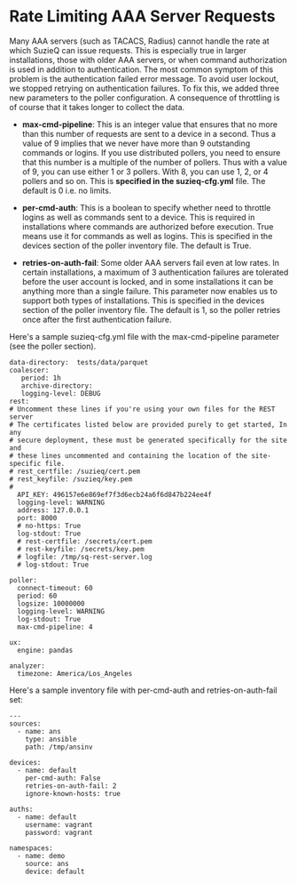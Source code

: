 # Rate Limiting AAA Server Requests

Many AAA servers (such as TACACS, Radius) cannot handle the rate at which SuzieQ can issue requests. This is especially true in larger installations, those with older AAA servers, or when command authorization is used in addition to authentication. The most common symptom of this problem is the authentication failed error message. To avoid user lockout, we stopped retrying on authentication failures. To fix this, we added three new parameters to the poller configuration. A consequence of throttling is of course that it takes longer to collect the data.

* **max-cmd-pipeline**: This is an integer value that ensures that no more than this number of requests are sent to a device in a second. Thus a value of 9 implies that we never have more than 9 outstanding commands or logins. If you use distributed pollers, you need to ensure that this number is a multiple of the number of pollers. Thus with a value of 9, you can use either 1 or 3 pollers. With 8, you can use 1, 2, or 4 pollers and so on. This is **specified in the suzieq-cfg.yml** file. The default is 0 i.e. no limits.

* **per-cmd-auth**: This is a boolean to specify whether need to throttle logins as well as commands sent to a device. This is required in installations where commands are authorized before execution. True means use it for commands as well as logins. This is specified in the devices section of the poller inventory file. The default is True.

* **retries-on-auth-fail**: Some older AAA servers fail even at low rates. In certain installations, a maximum of 3 authentication failures are tolerated before the user account is locked, and in some installations it can be anything more than a single failure. This parameter now enables us to support both types of installations. This is specified in the devices section of the poller inventory file. The default is 1, so the poller retries once after the first authentication failure.

Here's a sample suzieq-cfg.yml file with the max-cmd-pipeline parameter (see the poller section).
```
data-directory:  tests/data/parquet
coalescer:
   period: 1h
   archive-directory:
   logging-level: DEBUG
rest:
# Uncomment these lines if you're using your own files for the REST server
# The certificates listed below are provided purely to get started, In any
# secure deployment, these must be generated specifically for the site and
# these lines uncommented and containing the location of the site-specific file.
# rest_certfile: /suzieq/cert.pem
# rest_keyfile: /suzieq/key.pem
#
  API_KEY: 496157e6e869ef7f3d6ecb24a6f6d847b224ee4f
  logging-level: WARNING
  address: 127.0.0.1
  port: 8000
  # no-https: True
  log-stdout: True
  # rest-certfile: /secrets/cert.pem
  # rest-keyfile: /secrets/key.pem
  # logfile: /tmp/sq-rest-server.log
  # log-stdout: True

poller:
  connect-timeout: 60
  period: 60
  logsize: 10000000
  logging-level: WARNING
  log-stdout: True
  max-cmd-pipeline: 4

ux:
  engine: pandas

analyzer:
  timezone: America/Los_Angeles
```

Here's a sample inventory file with per-cmd-auth and retries-on-auth-fail set:
```
---
sources:
  - name: ans
    type: ansible
    path: /tmp/ansinv

devices:
  - name: default
    per-cmd-auth: False
	retries-on-auth-fail: 2
    ignore-known-hosts: true

auths:
  - name: default
    username: vagrant
    password: vagrant

namespaces:
  - name: demo
    source: ans
    device: default
```
